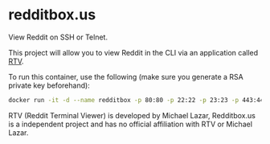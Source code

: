 # redditbox.us
View Reddit on SSH or Telnet.

This project will allow you to view Reddit in the CLI via an application called [RTV](https://github.com/michael-lazar/rtv).


To run this container, use the following (make sure you generate a RSA private key beforehand):
```bash
docker run -it -d --name redditbox -p 80:80 -p 22:22 -p 23:23 -p 443:443 -v <rsa_key_location>/id_rsa:/app/id_rsa:ro -v <ssl_location>:/root/.caddy falkenssmaze/redditbox
```


RTV (Reddit Terminal Viewer) is developed by Michael Lazar, Redditbox.us is a independent project and has no official affiliation with RTV or Michael Lazar.
